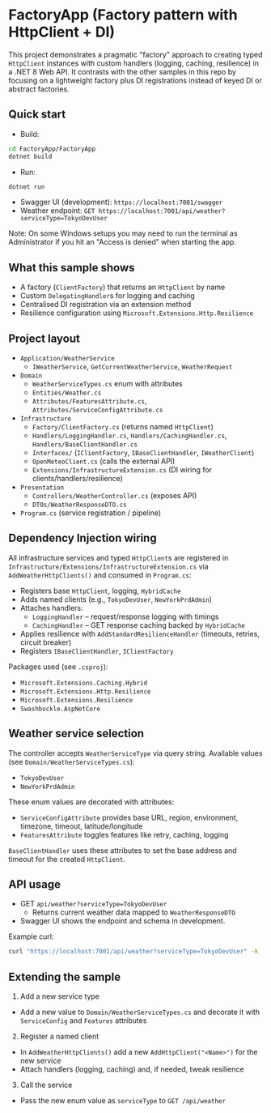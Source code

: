 # FactoryApp (Factory pattern with HttpClient + DI)

This project demonstrates a pragmatic "factory" approach to creating typed `HttpClient` instances with custom handlers (logging, caching, resilience) in a .NET 8 Web API. It contrasts with the other samples in this repo by focusing on a lightweight factory plus DI registrations instead of keyed DI or abstract factories.

## Quick start

- Build:

```bash
cd FactoryApp/FactoryApp
dotnet build
```

- Run:

```bash
dotnet run
```

- Swagger UI (development): `https://localhost:7001/swagger`
- Weather endpoint: `GET https://localhost:7001/api/weather?serviceType=TokyoDevUser`

Note: On some Windows setups you may need to run the terminal as Administrator if you hit an "Access is denied" when starting the app.

## What this sample shows

- A factory (`ClientFactory`) that returns an `HttpClient` by name
- Custom `DelegatingHandler`s for logging and caching
- Centralised DI registration via an extension method
- Resilience configuration using `Microsoft.Extensions.Http.Resilience`

## Project layout

- `Application/WeatherService`
  - `IWeatherService`, `GetCurrentWeatherService`, `WeatherRequest`
- `Domain`
  - `WeatherServiceTypes.cs` enum with attributes
  - `Entities/Weather.cs`
  - `Attributes/FeaturesAttribute.cs`, `Attributes/ServiceConfigAttribute.cs`
- `Infrastructure`
  - `Factory/ClientFactory.cs` (returns named `HttpClient`)
  - `Handlers/LoggingHandler.cs`, `Handlers/CachingHandler.cs`, `Handlers/BaseClientHandler.cs`
  - `Interfaces/` (`IClientFactory`, `IBaseClientHandler`, `IWeatherClient`)
  - `OpenMeteoClient.cs` (calls the external API)
  - `Extensions/InfrastructureExtension.cs` (DI wiring for clients/handlers/resilience)
- `Presentation`
  - `Controllers/WeatherController.cs` (exposes API)
  - `DTOs/WeatherResponseDTO.cs`
- `Program.cs` (service registration / pipeline)

## Dependency Injection wiring

All infrastructure services and typed `HttpClient`s are registered in `Infrastructure/Extensions/InfrastructureExtension.cs` via `AddWeatherHttpClients()` and consumed in `Program.cs`:

- Registers base `HttpClient`, logging, `HybridCache`
- Adds named clients (e.g., `TokyoDevUser`, `NewYorkPrdAdmin`)
- Attaches handlers:
  - `LoggingHandler` – request/response logging with timings
  - `CachingHandler` – GET response caching backed by `HybridCache`
- Applies resilience with `AddStandardResilienceHandler` (timeouts, retries, circuit breaker)
- Registers `IBaseClientHandler`, `IClientFactory`

Packages used (see `.csproj`):

- `Microsoft.Extensions.Caching.Hybrid`
- `Microsoft.Extensions.Http.Resilience`
- `Microsoft.Extensions.Resilience`
- `Swashbuckle.AspNetCore`

## Weather service selection

The controller accepts `WeatherServiceType` via query string. Available values (see `Domain/WeatherServiceTypes.cs`):

- `TokyoDevUser`
- `NewYorkPrdAdmin`

These enum values are decorated with attributes:

- `ServiceConfigAttribute` provides base URL, region, environment, timezone, timeout, latitude/longitude
- `FeaturesAttribute` toggles features like retry, caching, logging

`BaseClientHandler` uses these attributes to set the base address and timeout for the created `HttpClient`.

## API usage

- GET `api/weather?serviceType=TokyoDevUser`
  - Returns current weather data mapped to `WeatherResponseDTO`
- Swagger UI shows the endpoint and schema in development.

Example curl:

```bash
curl "https://localhost:7001/api/weather?serviceType=TokyoDevUser" -k
```

## Extending the sample

1. Add a new service type

- Add a new value to `Domain/WeatherServiceTypes.cs` and decorate it with `ServiceConfig` and `Features` attributes

2. Register a named client

- In `AddWeatherHttpClients()` add a new `AddHttpClient("<Name>")` for the new service
- Attach handlers (logging, caching) and, if needed, tweak resilience

3. Call the service

- Pass the new enum value as `serviceType` to `GET /api/weather`
